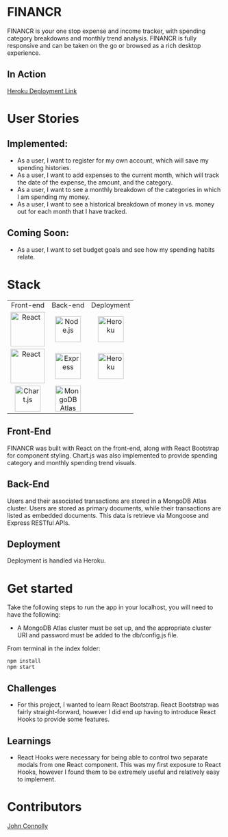# FINANCR

FINANCR is your one stop expense and income tracker, with spending category breakdowns and monthly trend analysis. FINANCR is fully responsive and can be taken on the go or browsed as a rich desktop experience. 

## In Action

<a href='https://financr.herokuapp.com/'>Heroku Deployment Link</a>

# User Stories

## Implemented:
- As a user, I want to register for my own account, which will save my spending histories.
- As a user, I want to add expenses to the current month, which will track the date of the expense, the amount, and the category.
- As a user, I want to see a monthly breakdown of the categories in which I am spending my money.
- As a user, I want to see a historical breakdown of money in vs. money out for each month that I have tracked.

## Coming Soon:
- As a user, I want to set budget goals and see how my spending habits relate.

# Stack

<table>
  <tr>
  </tr>
  <tr>
    <td align="center">Front-end</td>
    <td align="center">Back-end</td>
    <td align="center">Deployment</td>
  </tr>
  <tr>
    <td align="center"><img src="https://upload.wikimedia.org/wikipedia/commons/thumb/a/a7/React-icon.svg/1280px-React-icon.svg.png" alt="React" title="React" width="80px"/></td>
    <td align="center"><img src="https://nodejs.org/static/images/logos/nodejs-new-pantone-black.png" alt="Node.js" title="Node.js" width="60px"/></td>
    <td align="center"><img src="https://res.cloudinary.com/practicaldev/image/fetch/s--K2q0A5SX--/c_limit%2Cf_auto%2Cfl_progressive%2Cq_auto%2Cw_880/https://thepracticaldev.s3.amazonaws.com/i/2elgd5zp07wkeilkna63.png" alt="Heroku" title="Heroku" width="60px"/></td>
  </tr>
  <tr>
    <td align="center"><img src="https://d33wubrfki0l68.cloudfront.net/22e10665fd27c809674f166b54f5c67e3ac62570/2ceb4/img/users/react-bootstrap.png" alt="React" title="React" width="80px"/></td>
    <td align="center"><img src="https://buttercms.com/static/images/tech_banners/ExpressJS.png" alt="Express" title="Express" width="60px"/></td>
    <td align="center"><img src="https://avatars0.githubusercontent.com/u/42357678?v=4" alt="Heroku" title="Heroku" width="60px"/></td>
  </tr>
  <tr>
    <td align="center"><img src="https://www.chartjs.org/img/chartjs-logo.svg" alt="Chart.js" title="Chart.js" width="60px"/></td>
    <td align="center"><img src="https://img.stackshare.io/service/5739/atlas-360x360.png" alt="MongoDB Atlas" title="MongoDB Atlas" width="60px"/></td>
  </tr>
</table>

## Front-End
FINANCR was built with React on the front-end, along with React Bootstrap for component styling. Chart.js was also implemented to provide spending category and monthly spending trend visuals.

## Back-End 
Users and their associated transactions are stored in a MongoDB Atlas cluster. Users are stored as primary documents, while their transactions are listed as embedded documents. This data is retrieve via Mongoose and Express RESTful APIs.

## Deployment
Deployment is handled via Heroku.

# Get started

Take the following steps to run the app in your localhost, you will need to have the following:
- A MongoDB Atlas cluster must be set up, and the appropriate cluster URI and password must be added to the db/config.js file.

From terminal in the index folder:
```
npm install
npm start
```

## Challenges
- For this project, I wanted to learn React Bootstrap. React Bootstrap was fairly straight-forward, however I did end up having to introduce React Hooks to provide some features.

## Learnings
- React Hooks were necessary for being able to control two separate modals from one React component. This was my first exposure to React Hooks, however I found them to be extremely useful and relatively easy to implement.

# Contributors

[John Connolly](https://github.com/jkcryptolock)
